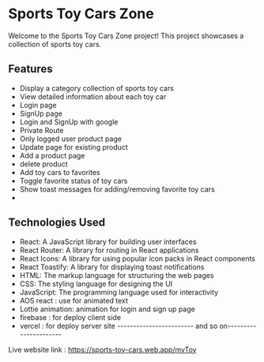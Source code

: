 # Sports Toy Cars Zone

Welcome to the Sports Toy Cars Zone project! This project showcases a collection of sports toy cars.

## Features

- Display a category collection of sports toy cars
- View detailed information about each toy car
- Login page
- SignUp page
- Login and SignUp with google
- Private Route
- Only logged user product page
- Update page for existing product
- Add a product page 
- delete product 
- Add toy cars to favorites
- Toggle favorite status of toy cars
- Show toast messages for adding/removing favorite toy cars
- 


## Technologies Used

- React: A JavaScript library for building user interfaces
- React Router: A library for routing in React applications
- React Icons: A library for using popular icon packs in React components
- React Toastify: A library for displaying toast notifications
- HTML: The markup language for structuring the web pages
- CSS: The styling language for designing the UI
- JavaScript: The programming language used for interactivity
- AOS react : use for animated text
- Lottie animation: animation for login and sign up page
- firebase : for deploy client side
- vercel : for deploy server site 
------------------------ and so on----------------------

Live website link : https://sports-toy-cars.web.app/myToy